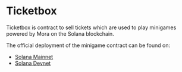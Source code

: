 # Ticketbox

Ticketbox is contract to sell tickets which are used to play minigames powered by Mora on the Solana blockchain.

The official deployment of the minigame contract can be found on:
- [Solana Mainnet](https://solscan.io/account/9aDrraXUiSmAqvjgCF4fXGYfH2b1PHRgKPeRXcmtvKEu)
- [Solana Devnet](https://solscan.io/account/AzEd3mnzYBu5nP1rK2dxpDbwFqiPtvgvS3gWfQPbXxnV?cluster=devnet)
